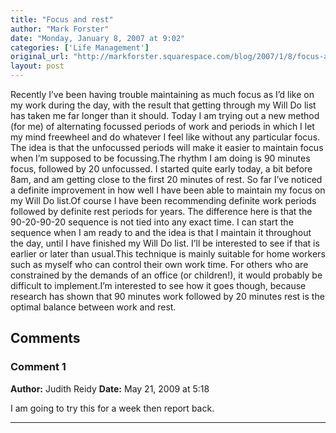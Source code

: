```yaml
---
title: "Focus and rest"
author: "Mark Forster"
date: "Monday, January 8, 2007 at 9:02"
categories: ['Life Management']
original_url: "http://markforster.squarespace.com/blog/2007/1/8/focus-and-rest.html"
layout: post
---
```


Recently I’ve been having trouble maintaining as much focus as I’d like on my work during the day, with the result that getting through my Will Do list has taken me far longer than it should. Today I am trying out a new method (for me) of alternating focussed periods of work and periods in which I let my mind freewheel and do whatever I feel like without any particular focus. The idea is that the unfocussed periods will make it easier to maintain focus when I’m supposed to be focussing.The rhythm I am doing is 90 minutes focus, followed by 20 unfocussed. I started quite early today, a bit before 8am, and am getting close to the first 20 minutes of rest. So far I’ve noticed a definite improvement in how well I have been able to maintain my focus on my Will Do list.Of course I have been recommending definite work periods followed by definite rest periods for years. The difference here is that the 90-20-90-20 sequence is not tied into any exact time. I can start the sequence when I am ready to and the idea is that I maintain it throughout the day, until I have finished my Will Do list. I’ll be interested to see if that is earlier or later than usual.This technique is mainly suitable for home workers such as myself who can control their own work time. For others who are constrained by the demands of an office (or children!), it would probably be difficult to implement.I’m interested to see how it goes though, because research has shown that 90 minutes work followed by 20 minutes rest is the optimal balance between work and rest.

## Comments

### Comment 1
**Author:** Judith Reidy
**Date:** May 21, 2009 at 5:18

I am going to try this for a week then report back.

---
